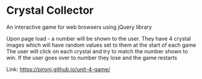 # Crystal Collector
An interactive game for web browsers using jQuery library

Upon page load - a number will be shown to the user.
They have 4 crystal images which will have random values set to them at the start of each game
The user will click on each crystal and try to match the number shown to win.
If the user goes over to number they lose and the game restarts

Link: https://pironj.github.io/unit-4-game/
